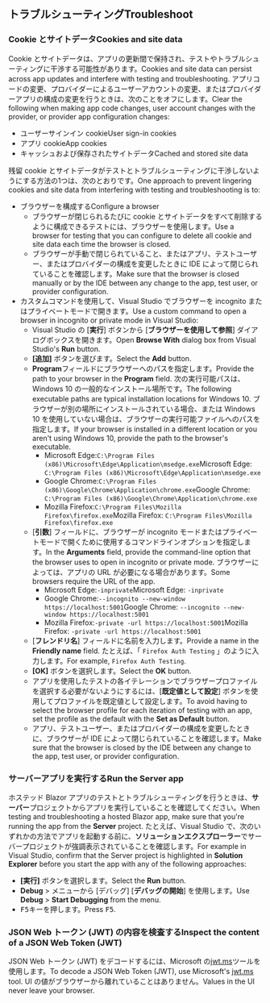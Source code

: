 ## <a name="troubleshoot"></a><span data-ttu-id="0f335-101">トラブルシューティング</span><span class="sxs-lookup"><span data-stu-id="0f335-101">Troubleshoot</span></span>

### <a name="cookies-and-site-data"></a><span data-ttu-id="0f335-102">Cookie とサイトデータ</span><span class="sxs-lookup"><span data-stu-id="0f335-102">Cookies and site data</span></span>

<span data-ttu-id="0f335-103">Cookie とサイトデータは、アプリの更新間で保持され、テストやトラブルシューティングに干渉する可能性があります。</span><span class="sxs-lookup"><span data-stu-id="0f335-103">Cookies and site data can persist across app updates and interfere with testing and troubleshooting.</span></span> <span data-ttu-id="0f335-104">アプリコードの変更、プロバイダーによるユーザーアカウントの変更、またはプロバイダーアプリの構成の変更を行うときは、次のことをオフにします。</span><span class="sxs-lookup"><span data-stu-id="0f335-104">Clear the following when making app code changes, user account changes with the provider, or provider app configuration changes:</span></span>

* <span data-ttu-id="0f335-105">ユーザーサインイン cookie</span><span class="sxs-lookup"><span data-stu-id="0f335-105">User sign-in cookies</span></span>
* <span data-ttu-id="0f335-106">アプリ cookie</span><span class="sxs-lookup"><span data-stu-id="0f335-106">App cookies</span></span>
* <span data-ttu-id="0f335-107">キャッシュおよび保存されたサイトデータ</span><span class="sxs-lookup"><span data-stu-id="0f335-107">Cached and stored site data</span></span>

<span data-ttu-id="0f335-108">残留 cookie とサイトデータがテストとトラブルシューティングに干渉しないようにする方法の1つは、次のとおりです。</span><span class="sxs-lookup"><span data-stu-id="0f335-108">One approach to prevent lingering cookies and site data from interfering with testing and troubleshooting is to:</span></span>

* <span data-ttu-id="0f335-109">ブラウザーを構成する</span><span class="sxs-lookup"><span data-stu-id="0f335-109">Configure a browser</span></span>
  * <span data-ttu-id="0f335-110">ブラウザーが閉じられるたびに cookie とサイトデータをすべて削除するように構成できるテストには、ブラウザーを使用します。</span><span class="sxs-lookup"><span data-stu-id="0f335-110">Use a browser for testing that you can configure to delete all cookie and site data each time the browser is closed.</span></span>
  * <span data-ttu-id="0f335-111">ブラウザーが手動で閉じられていること、またはアプリ、テストユーザー、またはプロバイダーの構成を変更したときに IDE によって閉じられていることを確認します。</span><span class="sxs-lookup"><span data-stu-id="0f335-111">Make sure that the browser is closed manually or by the IDE between any change to the app, test user, or provider configuration.</span></span>
* <span data-ttu-id="0f335-112">カスタムコマンドを使用して、Visual Studio でブラウザーを incognito またはプライベートモードで開きます。</span><span class="sxs-lookup"><span data-stu-id="0f335-112">Use a custom command to open a browser in incognito or private mode in Visual Studio:</span></span>
  * <span data-ttu-id="0f335-113">Visual Studio の [**実行**] ボタンから [**ブラウザーを使用して参照**] ダイアログボックスを開きます。</span><span class="sxs-lookup"><span data-stu-id="0f335-113">Open **Browse With** dialog box from Visual Studio's **Run** button.</span></span>
  * <span data-ttu-id="0f335-114">**[追加]** ボタンを選びます。</span><span class="sxs-lookup"><span data-stu-id="0f335-114">Select the **Add** button.</span></span>
  * <span data-ttu-id="0f335-115">**Program**フィールドにブラウザーへのパスを指定します。</span><span class="sxs-lookup"><span data-stu-id="0f335-115">Provide the path to your browser in the **Program** field.</span></span> <span data-ttu-id="0f335-116">次の実行可能パスは、Windows 10 の一般的なインストール場所です。</span><span class="sxs-lookup"><span data-stu-id="0f335-116">The following executable paths are typical installation locations for Windows 10.</span></span> <span data-ttu-id="0f335-117">ブラウザーが別の場所にインストールされている場合、または Windows 10 を使用していない場合は、ブラウザーの実行可能ファイルへのパスを指定します。</span><span class="sxs-lookup"><span data-stu-id="0f335-117">If your browser is installed in a different location or you aren't using Windows 10, provide the path to the browser's executable.</span></span>
    * <span data-ttu-id="0f335-118">Microsoft Edge:`C:\Program Files (x86)\Microsoft\Edge\Application\msedge.exe`</span><span class="sxs-lookup"><span data-stu-id="0f335-118">Microsoft Edge: `C:\Program Files (x86)\Microsoft\Edge\Application\msedge.exe`</span></span>
    * <span data-ttu-id="0f335-119">Google Chrome:`C:\Program Files (x86)\Google\Chrome\Application\chrome.exe`</span><span class="sxs-lookup"><span data-stu-id="0f335-119">Google Chrome: `C:\Program Files (x86)\Google\Chrome\Application\chrome.exe`</span></span>
    * <span data-ttu-id="0f335-120">Mozilla Firefox:`C:\Program Files\Mozilla Firefox\firefox.exe`</span><span class="sxs-lookup"><span data-stu-id="0f335-120">Mozilla Firefox: `C:\Program Files\Mozilla Firefox\firefox.exe`</span></span>
  * <span data-ttu-id="0f335-121">[**引数**] フィールドに、ブラウザーが incognito モードまたはプライベートモードで開くために使用するコマンドラインオプションを指定します。</span><span class="sxs-lookup"><span data-stu-id="0f335-121">In the **Arguments** field, provide the command-line option that the browser uses to open in incognito or private mode.</span></span> <span data-ttu-id="0f335-122">ブラウザーによっては、アプリの URL が必要になる場合があります。</span><span class="sxs-lookup"><span data-stu-id="0f335-122">Some browsers require the URL of the app.</span></span>
    * <span data-ttu-id="0f335-123">Microsoft Edge:`-inprivate`</span><span class="sxs-lookup"><span data-stu-id="0f335-123">Microsoft Edge: `-inprivate`</span></span>
    * <span data-ttu-id="0f335-124">Google Chrome:`--incognito --new-window https://localhost:5001`</span><span class="sxs-lookup"><span data-stu-id="0f335-124">Google Chrome: `--incognito --new-window https://localhost:5001`</span></span>
    * <span data-ttu-id="0f335-125">Mozilla Firefox:`-private -url https://localhost:5001`</span><span class="sxs-lookup"><span data-stu-id="0f335-125">Mozilla Firefox: `-private -url https://localhost:5001`</span></span>
  * <span data-ttu-id="0f335-126">[**フレンドリ名**] フィールドに名前を入力します。</span><span class="sxs-lookup"><span data-stu-id="0f335-126">Provide a name in the **Friendly name** field.</span></span> <span data-ttu-id="0f335-127">たとえば、「 `Firefox Auth Testing` 」のように入力します。</span><span class="sxs-lookup"><span data-stu-id="0f335-127">For example, `Firefox Auth Testing`.</span></span>
  * <span data-ttu-id="0f335-128">**[OK]** ボタンを選択します。</span><span class="sxs-lookup"><span data-stu-id="0f335-128">Select the **OK** button.</span></span>
  * <span data-ttu-id="0f335-129">アプリを使用したテストの各イテレーションでブラウザープロファイルを選択する必要がないようにするには、[**既定値として設定**] ボタンを使用してプロファイルを既定値として設定します。</span><span class="sxs-lookup"><span data-stu-id="0f335-129">To avoid having to select the browser profile for each iteration of testing with an app, set the profile as the default with the **Set as Default** button.</span></span>
  * <span data-ttu-id="0f335-130">アプリ、テストユーザー、またはプロバイダーの構成を変更したときに、ブラウザーが IDE によって閉じられていることを確認します。</span><span class="sxs-lookup"><span data-stu-id="0f335-130">Make sure that the browser is closed by the IDE between any change to the app, test user, or provider configuration.</span></span>

### <a name="run-the-server-app"></a><span data-ttu-id="0f335-131">サーバーアプリを実行する</span><span class="sxs-lookup"><span data-stu-id="0f335-131">Run the Server app</span></span>

<span data-ttu-id="0f335-132">ホステッド Blazor アプリのテストとトラブルシューティングを行うときは、**サーバー**プロジェクトからアプリを実行していることを確認してください。</span><span class="sxs-lookup"><span data-stu-id="0f335-132">When testing and troubleshooting a hosted Blazor app, make sure that you're running the app from the **Server** project.</span></span> <span data-ttu-id="0f335-133">たとえば、Visual Studio で、次のいずれかの方法でアプリを起動する前に、**ソリューションエクスプローラー**でサーバープロジェクトが強調表示されていることを確認します。</span><span class="sxs-lookup"><span data-stu-id="0f335-133">For example in Visual Studio, confirm that the Server project is highlighted in **Solution Explorer** before you start the app with any of the following approaches:</span></span>

* <span data-ttu-id="0f335-134">**[実行]** ボタンを選択します。</span><span class="sxs-lookup"><span data-stu-id="0f335-134">Select the **Run** button.</span></span>
* <span data-ttu-id="0f335-135">**Debug**  >  メニューから [デバッグ] [**デバッグの開始**] を使用します。</span><span class="sxs-lookup"><span data-stu-id="0f335-135">Use **Debug** > **Start Debugging** from the menu.</span></span>
* <span data-ttu-id="0f335-136"><kbd>F5</kbd>キーを押します。</span><span class="sxs-lookup"><span data-stu-id="0f335-136">Press <kbd>F5</kbd>.</span></span>

### <a name="inspect-the-content-of-a-json-web-token-jwt"></a><span data-ttu-id="0f335-137">JSON Web トークン (JWT) の内容を検査する</span><span class="sxs-lookup"><span data-stu-id="0f335-137">Inspect the content of a JSON Web Token (JWT)</span></span>

<span data-ttu-id="0f335-138">JSON Web トークン (JWT) をデコードするには、Microsoft の[jwt.ms](https://jwt.ms/)ツールを使用します。</span><span class="sxs-lookup"><span data-stu-id="0f335-138">To decode a JSON Web Token (JWT), use Microsoft's [jwt.ms](https://jwt.ms/) tool.</span></span> <span data-ttu-id="0f335-139">UI の値がブラウザーから離れていることはありません。</span><span class="sxs-lookup"><span data-stu-id="0f335-139">Values in the UI never leave your browser.</span></span>

